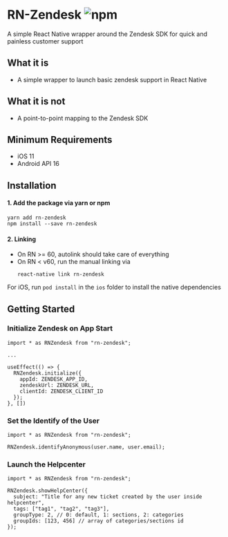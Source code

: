 # RN-Zendesk ![npm](https://img.shields.io/npm/dt/rn-zendesk)

A simple React Native wrapper around the Zendesk SDK for quick and painless customer support

## What it is

- A simple wrapper to launch basic zendesk support in React Native

## What it is not

- A point-to-point mapping to the Zendesk SDK

## Minimum Requirements

- iOS 11
- Android API 16

## Installation

#### 1. Add the package via yarn or npm

```
yarn add rn-zendesk
npm install --save rn-zendesk
```

#### 2. Linking

- On RN >= 60, autolink should take care of everything
- On RN < v60, run the manual linking via
  ```
  react-native link rn-zendesk
  ```

For iOS, run `pod install` in the `ios` folder to install the native dependencies

## Getting Started

### Initialize Zendesk on App Start

```
import * as RNZendesk from "rn-zendesk";

...

useEffect(() => {
  RNZendesk.initialize({
    appId: ZENDESK_APP_ID,
    zendeskUrl: ZENDESK_URL,
    clientId: ZENDESK_CLIENT_ID
  });
}, [])
```

### Set the Identify of the User

```
import * as RNZendesk from "rn-zendesk";

RNZendesk.identifyAnonymous(user.name, user.email);
```

### Launch the Helpcenter

```
import * as RNZendesk from "rn-zendesk";

RNZendesk.showHelpCenter({
  subject: "Title for any new ticket created by the user inside helpcenter",
  tags: ["tag1", "tag2", "tag3"],
  groupType: 2, // 0: default, 1: sections, 2: categories
  groupIds: [123, 456] // array of categories/sections id
});
```
